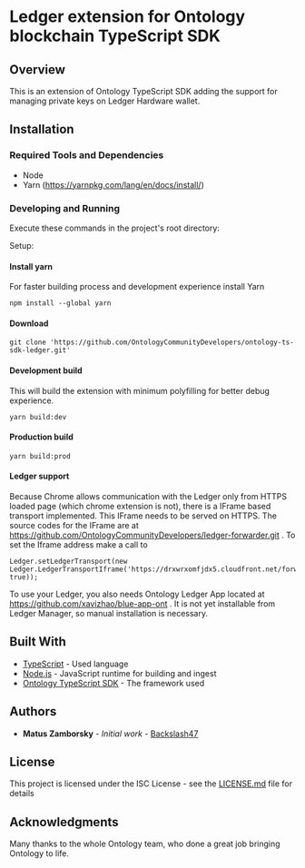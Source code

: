 
# Ledger extension for Ontology blockchain TypeScript SDK

## Overview

This is an extension of Ontology TypeScript SDK adding the support for managing private keys on Ledger Hardware wallet.

## Installation

### Required Tools and Dependencies

* Node
* Yarn (https://yarnpkg.com/lang/en/docs/install/)

### Developing and Running

Execute these commands in the project's root directory:

Setup:

#### Install yarn
For faster building process and development experience install Yarn

```
npm install --global yarn
```

#### Download
```
git clone 'https://github.com/OntologyCommunityDevelopers/ontology-ts-sdk-ledger.git'
```

#### Development build
This will build the extension with minimum polyfilling for better debug experience.

````
yarn build:dev
````

#### Production build

````
yarn build:prod
````

#### Ledger support
Because Chrome allows communication with the Ledger only from HTTPS loaded page (which chrome extension is not), there is a IFrame based transport implemented. This IFrame needs to be served on HTTPS. The source codes for the IFrame are at https://github.com/OntologyCommunityDevelopers/ledger-forwarder.git . To set the Iframe address make a call to 

````
Ledger.setLedgerTransport(new Ledger.LedgerTransportIframe('https://drxwrxomfjdx5.cloudfront.net/forwarder.html', true));
````

To use your Ledger, you also needs Ontology Ledger App located at https://github.com/xavizhao/blue-app-ont . It is not yet installable from Ledger Manager, so manual installation is necessary. 

## Built With

* [TypeScript](https://www.typescriptlang.org/) - Used language
* [Node.js](https://nodejs.org) - JavaScript runtime for building and ingest
* [Ontology TypeScript SDK](https://github.com/ontio/ontology-ts-sdk) - The framework used

## Authors

* **Matus Zamborsky** - *Initial work* - [Backslash47](https://github.com/backslash47)

## License

This project is licensed under the ISC License - see the [LICENSE.md](LICENSE.md) file for details

## Acknowledgments

Many thanks to the whole Ontology team, who done a great job bringing Ontology to life.
